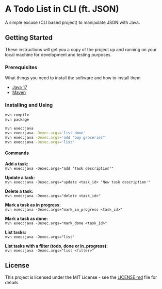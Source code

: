 # A Todo List in CLI (ft. JSON)

A simple excuse (CLI based project) to manipulate JSON with Java.

## Getting Started

These instructions will get you a copy of the project up and running on your local machine for development and testing purposes.

### Prerequisites

What things you need to install the software and how to install them

* [Java 17](https://www.oracle.com/java/technologies/javase/jdk17-archive-downloads.html)
* [Maven](https://maven.apache.org/install.html)

### Installing and Using

```bash
mvn compile
mvn package

mvn exec:java
mvn exec:java -Dexec.args='list done'
mvn exec:java -Dexec.args='add "buy groceries"'
mvn exec:java -Dexec.args='list'
```
#### Commands

**Add a task:**  
`mvn exec:java -Dexec.args="add 'Task description'"`

**Update a task:**  
`mvn exec:java -Dexec.args="update <task_id> 'New task description'"`

**Delete a task:**  
`mvn exec:java -Dexec.args="delete <task_id>"`

**Mark a task as in progress:**  
`mvn exec:java -Dexec.args="mark_in_progress <task_id>"`

**Mark a task as done:**  
`mvn exec:java -Dexec.args="mark_done <task_id>"`

**List tasks:**  
`mvn exec:java -Dexec.args="list"`

**List tasks with a filter (todo, done or in_progress):**  
`mvn exec:java -Dexec.args="list <filter>"`

## License

This project is licensed under the MIT License - see the [LICENSE.md](LICENSE.md) file for details


